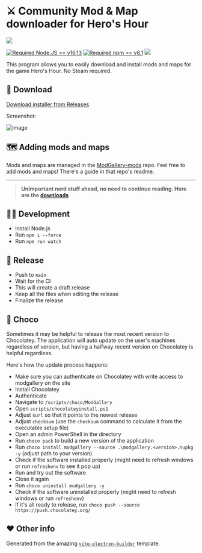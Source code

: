 # ⚔ Community Mod & Map downloader for Hero's Hour

[![](https://img.shields.io/static/v1?label=Discuss&message=on%20Discord&color=7289DA&style=flat&logo=discord)](https://discord.gg/vnZMK2kyY5)

[![Required Node.JS >= v16.13](https://img.shields.io/static/v1?label=node&message=%3E=16.13&logo=node.js&color)](https://nodejs.org/about/releases/) [![Required npm >= v8.1](https://img.shields.io/static/v1?label=npm&message=%3E=8.1&logo=npm&color)](https://github.com/npm/cli/releases) [![](https://img.shields.io/static/v1?label=&message=Electron%2021.0.1&color=fff&style=flat&logo=electron)](https://www.electronjs.org)

This program allows you to easily download and install mods and maps for the game Hero's Hour. No Steam required.

## 💾 Download

[Download installer from Releases](https://github.com/Flixbox/ModGallery/releases)

Screenshot:

![image](https://user-images.githubusercontent.com/14835021/196058132-b38ce94e-c339-4422-9233-0f7fa6ba7810.png)

## 🗺 Adding mods and maps

Mods and maps are managed in the [ModGallery-mods](https://github.com/Flixbox/ModGallery-Mods) repo. Feel free to add mods and maps! There's a guide in that repo's readme.

---

> **Unimportant nerd stuff ahead, no need to continue reading. Here are the [downloads](https://github.com/Flixbox/ModGallery/releases)**

## 👩‍💻 Development

- Install Node.js
- Run `npm i --force`
- Run `npm run watch`

## 🚀 Release

- Push to `main`
- Wait for the CI
- This will create a draft release
- Keep all the files when editing the release
- Finalize the release

## 🍫 Choco

Sometimes it may be helpful to release the most recent version to Chocolatey. The application will auto update on the user's machines regardless of version, but having a halfway recent version on Chocolatey is helpful regardless.

Here's how the update process happens:

- Make sure you can authenticate on Chocolatey with write access to modgallery on the site
- Install Chocolatey
- Authenticate
- Navigate to `/scripts/choco/ModGallery`
- Open `scripts/chocolateyinstall.ps1`
- Adjust `$url` so that it points to the newest release
- Adjust `checksum` (use the `checksum` command to calculate it from the executable setup file)
- Open an admin PowerShell in the directory
- Run `choco pack` to build a new version of the application
- Run `choco install modgallery --source .\modgallery.<version>.nupkg -y` (adjust path to your version)
- Check if the software installed properly (might need to refresh windows or run `refreshenv` to see it pop up)
- Run and try out the software
- Close it again
- Run `choco uninstall modgallery -y`
- Check if the software uninstalled properly (might need to refresh windows or run `refreshenv`)
- If it's all ready to release, run `choco push --source https://push.chocolatey.org/`

## ❤ Other info

Generated from the amazing [`vite-electron-builder`](https://github.com/cawa-93/vite-electron-builder) template.

